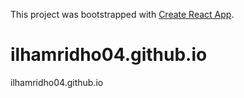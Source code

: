 This project was bootstrapped with [Create React App](https://github.com/facebook/create-react-app).
# ilhamridho04.github.io
ilhamridho04.github.io

